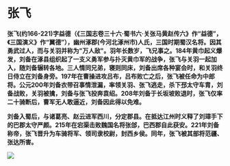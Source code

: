 # 张飞

**张飞(约166-221)字益德（《三国志卷三十六·蜀书六·关张马黄赵传六》作“益德”，《三国演义》作“翼德”），幽州涿郡(今河北涿州市)人氏，三国时期蜀汉名将。因其勇武过人，而与关羽并称为"万人敌"。羽年长数岁，飞兄事之。184年黄巾起义爆发，刘备在涿县组织起了一支义勇军参与扑灭黄巾军的战争，张飞与关羽一起加入，随刘备辗转各地。三人情同兄弟，寝则同床，刘备出席各种宴会时，和关羽终日侍立在刘备身旁。197年在曹操进攻吕布，吕布败亡之后，张飞被任命为中郎将。公元200年刘备衣带召事情泄漏，率领关羽、张飞逃走，杀下邳太守车胄，刘备战败，关羽被擒，刘备与张飞投奔袁绍。208年刘备于长坂坡败退时，张飞仅率二十骑断后，曹军无人敢逼近，刘备因此得以免难。**

**刘备入蜀后，与诸葛亮、赵云进军西川，分定郡县。在抵达江州时义释了刘璋手下的巴郡太守严颜。215年在宕渠击败魏国名将张郃，巴西郡自此获安。221年刘备称帝，张飞晋升为车骑将军、领司隶校尉，封西乡侯。同年，张飞被其部将范疆、张达所害。**

![](/home/zjg/Pictures/zf.jpg)
